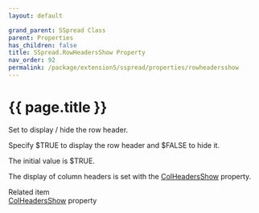 ```yaml
---
layout: default

grand_parent: SSpread Class
parent: Properties
has_children: false
title: SSpread.RowHeadersShow Property
nav_order: 92
permalink: /package/extension5/sspread/properties/rowheadersshow
---
```

# {{ page.title }}

Set to display / hide the row header.

 

Specify $TRUE to display the row header and $FALSE to hide it.

The initial value is $TRUE.

 

The display of column headers is set with the <a href="/package/extension5/sspread/properties/colheadersshow">ColHeadersShow</a> property.

 

 

Related item<br>
<a href="/package/extension5/sspread/properties/colheadersshow">ColHeadersShow</a> property
